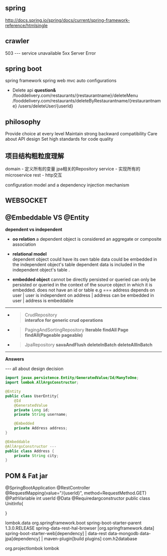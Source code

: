##  spring
http://docs.spring.io/spring/docs/current/spring-framework-reference/htmlsingle


## crawler 
503 --- service unavailable  5xx Server Error

## spring boot
spring framework 
spring web mvc 
auto configurations 

- Delete api **question&**
/fooddelivery.com/restaurants/{restaurantname}/deleteMenu
/fooddelivery.com/restaurants/deleteByRestaurantname/{restaurantname}
/users/deleteUser/{userId}


## philosophy
Provide choice at every level
Maintain strong backward compatibility
Care about API design
Set high standards for code quality

## 项目结构粗粒度理解
domain - 定义所有的变量 jpa相关的Repository
service - 实现所有的microservice
rest - http交互



configuration model and a dependency injection mechanism
## WEBSOCKET

## @Embeddable VS @Entity
**dependent vs independent**
- **oo relation** 
a dependent object is considered an aggregate or composite association

- **relational model**  
dependent object could have its own table 
data could be embedded in the independent object's table 
dependent data is included in the independent object's table .

- **embedded object** 
cannot be directly persisted or queried can only be persisted 
or queried in the context of the source object in which it is 
embedded.
does not have  an id or table 
e.g === address depends on user | user is independent on address 
| address can be embedded in user | address is embeddable 

---------------------------------------------------------------
- > CrudRepository  
**interafce for generic crud operations**

- > PagingAndSortingRepository 
**Iterable<T> findAll Page<T> findAll(Pageable pageable)**

- > JpaRepository 
**savaAndFlush deleteInBatch deleteAllInBatch**

---------------------------------------------------------------

**Answers** 

--- all about design decision 

```java
import javax.persistence.Entity/GeneratedValue/Id/ManyToOne;
import lombok.AllArgsConstructor;

@Entity
public class UserEntity{
    @Id
    @GeneratedValue
    private Long id;
    private String username;

    @Embedded
    private Address address;
}

@Embeddable
@AllArgsConstructor ---
public class Address {
    private String city;
}
```


## POM & **Fat jar**
@SpringBootApplication
@RestController
@RequestMapping(value="/{userId}", method=RequestMethod.GET)
@PathVariable int userId
@Data
@Requiredargconstructor
public class UnitInfo{

}

lombok.data
<parent>
<groupId>org.springframework.boot</groupId>
<artifactId>spring-boot-starter-parent<artifactId>
<version>1.3.0.RELEASE</version>
</parent>
spring-data-rest-hal-browser [org.springframework.data]
spring-boot-starter-web[dependency] | data-rest data-mongodb  data-jpa[dependency] | maven-plugin[build plugins]
com.h2database

<groupId>org.projectlombok</groupId>
<artifactId>lombok</artifactId>